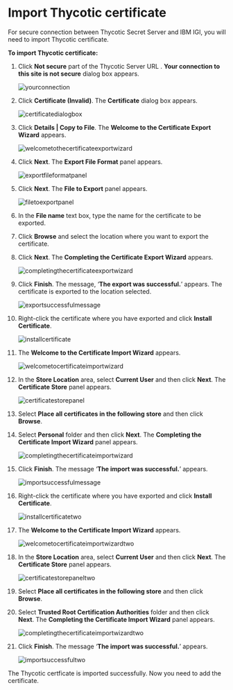 [title]: # (Import Thycotic certificate)
[tags]: # (introduction)
[priority]: # (103)
# Import Thycotic certificate

For secure connection between Thycotic Secret Server and IBM IGI, you will need to import Thycotic certificate.

__To import Thycotic certificate:__

1. Click __Not secure__ part of the Thycotic Server URL . __Your connection to this site is not secure__ dialog box appears.

   ![yourconnection](images/yourconnection.png)
1. Click __Certificate (Invalid)__. The __Certificate__ dialog box appears.

   ![certificatedialogbox](images/certificatedialogbox.png)
1. Click __Details | Copy to File__. The __Welcome to the Certificate Export Wizard__
 appears.

   ![welcometothecertificateexportwizard](images/welcometothecertificateexportwizard.png)
1. Click __Next__. The __Export File Format__ panel appears.

   ![exportfileformatpanel](images/exportfileformatpanel.png)
1. Click __Next__. The __File to Export__ panel appears.

   ![filetoexportpanel](images/filetoexportpanel.png)
1. In the __File name__ text box, type the name for the certificate to be exported.
1. Click __Browse__ and select the location where you want to export the certificate.
1. Click __Next__. The __Completing the Certificate Export Wizard__ appears.

   ![completingthecertificateexportwizard](images/completingthecertificateexportwizard.png)
1. Click __Finish__. The message, ‘__The export was successful.__’ appears. The certificate is exported to the location selected.

   ![exportsuccessfulmessage](images/exportsuccessfulmessage.png)
1. Right-click the certificate where you have exported and click __Install Certificate__.

   ![installcertificate](images/installcertificate.png)
1. The __Welcome to the Certificate Import Wizard__ appears.

   ![welcometocertificateimportwizard](images/welcometocertificateimportwizard.png)
1. In the __Store Location__ area, select __Current User__ and then click __Next__. The __Certificate Store__ panel  appears.

   ![certificatestorepanel](images/certificatestorepanel.png)
1. Select __Place all certificates in the following store__ and then click __Browse__.
1. Select __Personal__ folder and then click __Next__. The __Completing the Certificate Import Wizard__ panel appears.

   ![completingthecertificateimportwizard](images/completingthecertificateimportwizard.png)
1. Click __Finish__. The message ‘__The import was successful.__’ appears.

   ![importsuccessfulmessage](images/importsuccessfulmessage.png)
1. Right-click the certificate where you have exported and click __Install Certificate__.

   ![installcertificatetwo](images/installcertificatetwo.png)
1. The __Welcome to the Certificate Import Wizard__ appears.

   ![welcometocertificateimportwizardtwo](images/welcometocertificateimportwizardtwo.png)
1. In the __Store Location__ area, select __Current User__ and then click __Next__. The __Certificate Store__ panel  appears.

   ![certificatestorepaneltwo](images/certificatestorepaneltwo.png)
1. Select __Place all certificates in the following store__ and then click __Browse__.
1. Select __Trusted Root Certification Authorities__ folder and then click __Next__. The __Completing the Certificate Import Wizard__ panel appears.

   ![completingthecertificateimportwizardtwo](images/completingthecertificateimportwizardtwo.png)
1. Click __Finish__. The message ‘__The import was successful.__’ appears.

   ![importsuccessfultwo](images/importsuccessfultwo.png)

The Thycotic certficate is imported successfully. Now you need to add the certificate.
